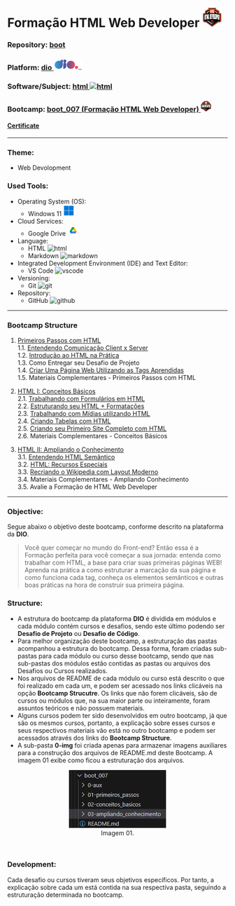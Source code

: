 # Formação HTML Web Developer   <img src="./0-aux/logo_boot.png" alt="boot_007" width="auto" height="45">

### Repository: [boot](../../../)   
### Platform: <a href="../../">dio   <img src="https://github.com/PedroHeeger/main/blob/main/0-aux/logos/plataforma/dio.jpeg" alt="dio" width="auto" height="25"></a>   
### Software/Subject: <a href="../">html   <img src="https://cdn.jsdelivr.net/gh/devicons/devicon/icons/html5/html5-original.svg" alt="html" width="auto" height="25"></a>
### Bootcamp: <a href="./">boot_007 (Formação HTML Web Developer)   <img src="./0-aux/logo_boot.png" alt="boot_007" width="auto" height="25"></a>

#### <a href="https://github.com/PedroHeeger/main/blob/main/cert_ti/03-conclu/programming/html/(23-08-25)%20Cert%20Formacao%20HTML%20Web%20Developer%20PH%20DIO.pdf">Certificate</a>

---

### Theme:
- Web Devolopment

### Used Tools:
- Operating System (OS): 
  - Windows 11 <img src="https://github.com/PedroHeeger/main/blob/main/0-aux/logos/software/windows11.png" alt="windows11" width="auto" height="25">
- Cloud Services:
  - Google Drive <img src="https://github.com/PedroHeeger/main/blob/main/0-aux/logos/software/google_drive.png" alt="google_drive" width="auto" height="25">
- Language:
  - HTML   <img src="https://cdn.jsdelivr.net/gh/devicons/devicon/icons/html5/html5-original.svg" alt="html" width="auto" height="25">
  - Markdown   <img src="https://cdn.jsdelivr.net/gh/devicons/devicon/icons/markdown/markdown-original.svg" alt="markdown" width="auto" height="25">
- Integrated Development Environment (IDE) and Text Editor:
  - VS Code   <img src="https://cdn.jsdelivr.net/gh/devicons/devicon/icons/vscode/vscode-original.svg" alt="vscode" width="auto" height="25">
- Versioning: 
  - Git   <img src="https://cdn.jsdelivr.net/gh/devicons/devicon/icons/git/git-original.svg" alt="git" width="auto" height="25">
- Repository:
  - GitHub   <img src="https://cdn.jsdelivr.net/gh/devicons/devicon/icons/github/github-original.svg" alt="github" width="auto" height="25">

---

### Bootcamp Structure
1. [Primeiros Passos com HTML](./01-primeiros_passos/)   
  1.1. [Entendendo Comunicação Client x Server](https://github.com/PedroHeeger/boot/tree/main/dio/html/boot_007/01-primeiros_passos#item1.1)   
  1.2. [Introdução ao HTML na Prática](https://github.com/PedroHeeger/boot/tree/main/dio/html/boot_007/01-primeiros_passos#item1.2)   
  1.3. Como Entregar seu Desafio de Projeto   
  1.4. [Criar Uma Página Web Utilizando as Tags Aprendidas](https://github.com/PedroHeeger/boot/tree/main/dio/html/boot_007/01-primeiros_passos#item1.4)   
  1.5. Materiais Complementares - Primeiros Passos com HTML  

2. [HTML I: Conceitos Básicos](./02-conceitos_basicos/)   
  2.1. [Trabalhando com Formulários em HTML](https://github.com/PedroHeeger/boot/tree/main/dio/html/boot_007/02-conceitos_basicos#item2.1)   
  2.2. [Estruturando seu HTML + Formatações](https://github.com/PedroHeeger/boot/tree/main/dio/html/boot_007/02-conceitos_basicos#item2.2)   
  2.3. [Trabalhando com Mídias utilizando HTML](https://github.com/PedroHeeger/boot/tree/main/dio/html/boot_007/02-conceitos_basicos#item2.3)   
  2.4. [Criando Tabelas com HTML](https://github.com/PedroHeeger/boot/tree/main/dio/html/boot_007/02-conceitos_basicos#item2.4)   
  2.5. [Criando seu Primeiro Site Completo com HTML](https://github.com/PedroHeeger/boot/tree/main/dio/html/boot_007/02-conceitos_basicos#item2.5)   
  2.6. Materiais Complementares - Conceitos Básicos

3. [HTML II: Ampliando o Conhecimento](./03-ampliando_conhecimento/)   
  3.1. [Entendendo HTML Semântico](https://github.com/PedroHeeger/boot/tree/main/dio/html/boot_007/03-ampliando_conhecimento#item3.1)   
  3.2. [HTML: Recursos Especiais](https://github.com/PedroHeeger/boot/tree/main/dio/html/boot_007/03-ampliando_conhecimento#item3.2)   
  3.3. [Recriando o Wikipedia com Layout Moderno](https://github.com/PedroHeeger/boot/tree/main/dio/html/boot_007/03-ampliando_conhecimento#item3.3)   
  3.4. Materiais Complementares - Ampliando Conhecimento  
  3.5. Avalie a Formação de HTML Web Developer   

---

### Objective:
Segue abaixo o objetivo deste bootcamp, conforme descrito na plataforma da **DIO**.
  
>Você quer começar no mundo do Front-end? Então essa é a Formação perfeita para você começar a sua jornada: entenda como trabalhar com HTML, a base para criar suas primeiras páginas WEB! Aprenda na prática a como estruturar a marcação da sua página e como funciona cada tag, conheça os elementos semânticos e outras boas práticas na hora de construir sua primeira página.

### Structure:
- A estrutura do bootcamp da plataforma **DIO** é dividida em módulos e cada módulo contém cursos e desafios, sendo este último podendo ser **Desafio de Projeto** ou **Desafio de Código**. 
- Para melhor organização deste bootcamp, a estruturação das pastas acompanhou a estrutura do bootcamp. Dessa forma, foram criadas sub-pastas para cada módulo ou curso desse bootcamp, sendo que nas sub-pastas dos módulos estão contidas as pastas ou arquivos dos Desafios ou Cursos realizados.
- Nos arquivos de README de cada módulo ou curso está descrito o que foi realizado em cada um, e podem ser acessado nos links clicáveis na opção **Bootcamp Strucutre**. Os links que não forem clicáveis, são de cursos ou módulos que, na sua maior parte ou inteiramente, foram assuntos teóricos e não possuem materiais.
- Alguns cursos podem ter sido desenvolvidos em outro bootcamp, já que são os mesmos cursos, portanto, a explicação sobre esses cursos e seus respectivos materiais vão está no outro bootcamp e podem ser acessados através dos links do **Bootcamp Structure**.
- A sub-pasta **0-img** foi criada apenas para armazenar imagens auxiliares para a construção dos arquivos de README.md deste Bootcamp. A imagem 01 exibe como ficou a estruturação dos arquivos.

<div align="Center"><figure>
    <img src="./0-aux/img01.PNG" alt="img01"><br>
    <figcaption>Imagem 01.</figcaption>
</figure></div><br>

### Development:
Cada desafio ou cursos tiveram seus objetivos específicos. Por tanto, a explicação sobre cada um está contida na sua respectiva pasta, seguindo a estruturação determinada no bootcamp.